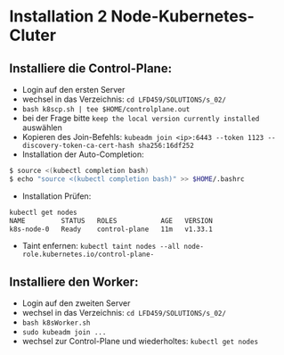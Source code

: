 # Installation 2 Node-Kubernetes-Cluter

## Installiere die Control-Plane:
- Login auf den ersten Server
- wechsel in das Verzeichnis: `cd LFD459/SOLUTIONS/s_02/`
- `bash k8scp.sh | tee $HOME/controlplane.out`
- bei der Frage bitte `keep the local version currently installed` auswählen
- Kopieren des Join-Befehls: `kubeadm join <ip>:6443 --token 1123 --discovery-token-ca-cert-hash sha256:16df252`
- Installation der Auto-Completion:
```bash
$ source <(kubectl completion bash)
$ echo "source <(kubectl completion bash)" >> $HOME/.bashrc
```
- Installation Prüfen:
```bash 
kubectl get nodes
NAME         STATUS   ROLES           AGE   VERSION
k8s-node-0   Ready    control-plane   11m   v1.33.1
```
- Taint enfernen:
`kubectl taint nodes --all node-role.kubernetes.io/control-plane-`

## Installiere den Worker:
- Login auf den zweiten Server
- wechsel in das Verzeichnis: `cd LFD459/SOLUTIONS/s_02/`
- `bash k8sWorker.sh`
- `sudo kubeadm join ...`
- wechsel zur Control-Plane und wiederholtes: `kubectl get nodes`